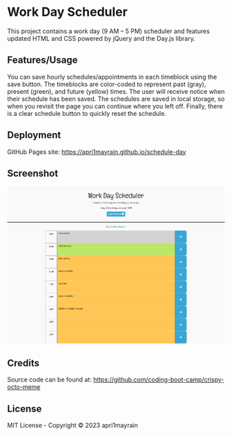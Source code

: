 # Work Day Scheduler

This project contains a work day (9 AM &ndash; 5 PM) scheduler and features updated HTML and CSS powered by jQuery and the Day.js library.

## Features/Usage

You can save hourly schedules/appointments in each timeblock using the save button. The timeblocks are color-coded to represent past (gray), present (green), and future (yellow) times.  The user will receive notice when their schedule has been saved. The schedules are saved in local storage, so when you revisit the page you can continue where you left off. Finally, there is a clear schedule button to quickly reset the schedule.

## Deployment

GitHub Pages site: https://apri1mayrain.github.io/schedule-day

## Screenshot

![](/assets/preview.png)

## Credits

Source code can be found at: https://github.com/coding-boot-camp/crispy-octo-meme

## License

MIT License - Copyright © 2023 apri1mayrain